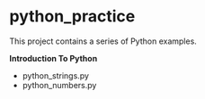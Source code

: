 # python_practice
This project contains a series of Python examples.

**Introduction To Python**

 - python_strings.py
 - python_numbers.py
